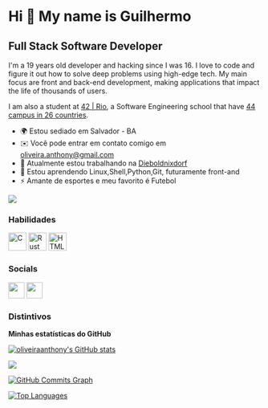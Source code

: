 Hi 👋 My name is Guilhermo
==========================

Full Stack Software Developer
-----------------------------

I'm a 19 years old developer and hacking since I was 16. I love to code and figure it out how to solve deep problems using high-edge tech. My main focus are front and back-end development, making applications that impact the life of thousands of users.

I am also a student at [42 | Rio](https://42.rio/), a Software Engineering school that have [44 campus in 26 countries](https://www.42network.org/42-schools/).

* 🌍 Estou sediado em Salvador - BA
* ✉️ Você pode entrar em contato comigo em [oliveira.anthony@gmail.com](mailto:oliveira.anthony@gmail.com)
* 🚀 Atualmente estou trabalhando na [Dieboldnixdorf](https://dieboldnixdorf.com.br)
* 🧠 Estou aprendendo Linux,Shell,Python,Git, futuramente front-and
* ⚡ Amante de esportes e meu favorito é Futebol

<a href="https://www.github.com/oliveiraanthony" target="_blank" rel="noreferrer"><img
src="https://img.shields.io/github/followers/oliveiraanthony?logo=github&style=for-the-badge&color=3382ed&labelColor=171717" /></a>

### Habilidades

<p align="left">
<a href="https://docs.microsoft.com/en-us/cpp/?view=msvc-170" target="_blank" rel="noreferrer"><img src="https://raw.githubusercontent.com/danielcranney/readme-generator/main/public/icons/skills/c-colored.svg" width="36" height="36" alt="C" /></a>
<a href="https://www.rust-lang.org/" target="_blank" rel="noreferrer"><img src="https://raw.githubusercontent.com/danielcranney/readme-generator/main/public/icons/skills/rust-colored-dark.svg" width="36" height="36" alt="Rust" /></a>
<a href="https://developer.mozilla.org/en-US/docs/Glossary/HTML5" target="_blank" rel="noreferrer"><img src="https://raw.githubusercontent.com/danielcranney/readme-generator/main/public/icons/skills/html5-colored.svg" width="36" height="36" alt="HTML5" /></a>
</p>

### Socials

<p align="left"> <a href="https://www.github.com/oliveiraanthony" target="_blank" rel="noreferrer"><img src="https://raw.githubusercontent.com/danielcranney/readme-generator/main/public/icons/socials/github-dark.svg" width="32" height="32" /></a> <a href="https://www.linkedin.com/in/anthonyoliveirabarbosa" target="_blank" rel="noreferrer"><img src="https://raw.githubusercontent.com/danielcranney/readme-generator/main/public/icons/socials/linkedin.svg" width="32" height="32" /></a></p>

### Distintivos

<b>Minhas estatísticas do GitHub</b>

<a href="http://www.github.com/oliveiraanthony"><img src="https://github-readme-stats-oliveiraanthony.vercel.app/api?username=oliveiraanthony&show_icons=true&hide=&count_private=true&title_color=3382ed&text_color=ffffff&icon_color=3382ed&bg_color=171717&hide_border=true&show_icons=true" alt="oliveiraanthony's GitHub stats" /></a>

<a href="http://www.github.com/oliveiraanthony"><img src="https://github-readme-streak-stats.herokuapp.com/?user=oliveiraanthony&stroke=ffffff&background=171717&ring=3382ed&fire=3382ed&currStreakNum=ffffff&currStreakLabel=3382ed&sideNums=ffffff&sideLabels=ffffff&dates=ffffff&hide_border=true" /></a>

<a href="http://www.github.com/oliveiraanthony"><img src="https://activity-graph.herokuapp.com/graph?username=oliveiraanthony&bg_color=171717&color=ffffff&line=3382ed&point=ffffff&area_color=171717&area=true&hide_border=true&custom_title=GitHub%20Commits%20Graph" alt="GitHub Commits Graph" /></a>

<a href="https://github.com/oliveiraanthony" align="left"><img src="https://github-readme-stats-oliveiraanthony.vercel.app/api/top-langs/?username=oliveiraanthony&layout=compact&title_color=3382ed&text_color=ffffff&icon_color=3382ed&bg_color=171717&hide_border=true&locale=en&custom_title=Top%20%Languages" alt="Top Languages" /></a>
